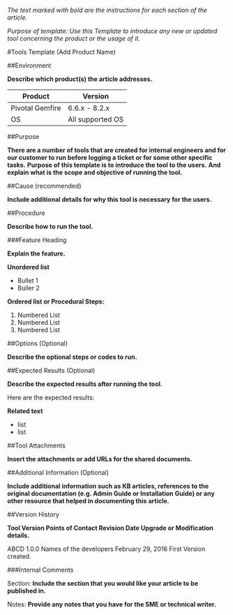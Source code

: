 *The text marked with bold are the instructions for each section of the article.*

*Purpose of template: Use this Template to introduce any new or updated tool concerning the product or the usage of it.*

#Tools Template (Add Product Name)

##Environment

**Describe which product(s) the article addresses.**

Product	| Version
--------|---------
Pivotal Gemfire |	6.6.x - 8.2.x
OS |	All supported OS

##Purpose

**There are a number of tools that are created for internal engineers and for our customer to run before logging a ticket or for some other specific tasks.**
**Purpose of this template is to introduce the tool to the users.**
**And explain what is the scope and objective of running the tool.**

##Cause (recommended)

**Include additional details for why this tool is necessary for the users.**

##Procedure

**Describe how to run the tool.**

###Feature Heading

**Explain the feature.**

**Unordered list**

*	Bullet 1
*	Buller 2

**Ordered list or Procedural Steps:**

1.	Numbered List
2.	Numbered List
3.	Numbered List

##Options (Optional)

**Describe the optional steps or codes to run.**

##Expected Results (Optional)

**Describe the expected results after running the tool.**

Here are the expected results:

**Related text**

*	list
*	list

##Tool Attachments

**Insert the attachments or add URLs for the shared documents.**
 
##Additional Information (Optional)

**Include additional information such as KB articles, references to the original documentation (e.g. Admin Guide or Installation Guide) or any other resource that helped in documenting this article.**  
 
##Version History

**Tool Version	Points of Contact	Revision Date	Upgrade or Modification details.**

ABCD 1.0.0	Names of the developers	February 29, 2016	 First Version created.

###Internal Comments

Section: **Include the section that you would like your article to be published in.**

Notes: **Provide any notes that you have for the SME or technical writer.**
 	 	 	 

